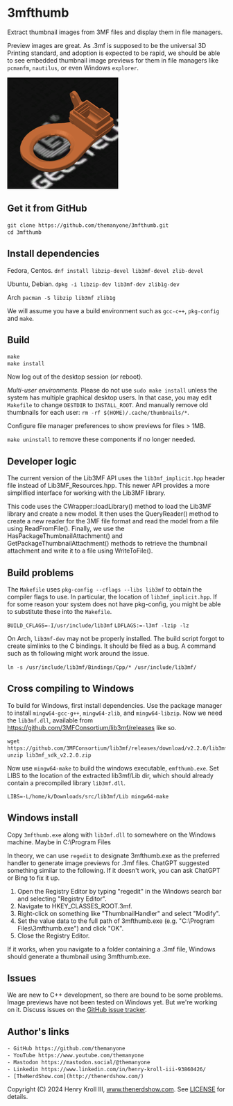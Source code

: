 # 3mfthumb

Extract thumbnail images from 3MF files and display them in file managers.

Preview images are great. As .3mf is supposed to be the universal 3D Printing standard, and adoption is expected to be rapid, we should be able to see embedded thumbnail image previews for them in file managers like `pcmanfm`, `nautilus`, or even Windows `explorer`.

![preview](preview.png)

## Get it from GitHub

```
git clone https://github.com/themanyone/3mfthumb.git
cd 3mfthumb
```

## Install dependencies

Fedora, Centos.
`dnf install libzip-devel lib3mf-devel zlib-devel`

Ubuntu, Debian.
`dpkg -i libzip-dev lib3mf-dev zlib1g-dev`

Arch
`pacman -S libzip lib3mf zlib1g`

We will assume you have a build environment such as `gcc-c++`, `pkg-config` and `make`.

## Build

```
make
make install
```

Now log out of the desktop session (or reboot).

*Multi-user environments.* Please do not use `sudo make install` unless the system has multiple graphical desktop users. In that case, you may edit `Makefile` to change `DESTDIR` to `INSTALL_ROOT`. And manually remove old thumbnails for each user: `rm -rf $(HOME)/.cache/thumbnails/*`.

Configure file manager preferences to show previews for files > 1MB.

`make uninstall` to remove these components if no longer needed.

## Developer logic

The current version of the Lib3MF API uses the `lib3mf_implicit.hpp` header file instead of Lib3MF_Resources.hpp. This newer API provides a more simplified interface for working with the Lib3MF library.

This code uses the CWrapper::loadLibrary() method to load the Lib3MF library and create a new model. It then uses the QueryReader() method to create a new reader for the 3MF file format and read the model from a file using ReadFromFile(). Finally, we use the HasPackageThumbnailAttachment() and GetPackageThumbnailAttachment() methods to retrieve the thumbnail attachment and write it to a file using WriteToFile().

## Build problems

The `Makefile` uses `pkg-config --cflags --libs lib3mf` to obtain the compiler flags to use. In particular, the location of `lib3mf_implicit.hpp`. If for some reason your system does not have pkg-config, you might be able to substitute these into the `Makefile`.

`BUILD_CFLAGS=-I/usr/include/lib3mf`
`LDFLAGS:=-l3mf -lzip -lz`

On Arch, `lib3mf-dev` may not be properly installed. The build script forgot to create simlinks to the C bindings. It should be filed as a bug. A command such as th following might work around the issue.

`ln -s /usr/include/lib3mf/Bindings/Cpp/* /usr/include/lib3mf/`

## Cross compiling to Windows

To build for Windows, first install dependencies. Use 
the package manager to install `mingw64-gcc-g++`, `mingw64-zlib`, and 
`mingw64-libzip`. Now we need the `lib3mf.dll`, available from https://github.com/3MFConsortium/lib3mf/releases like so.

```
wget https://github.com/3MFConsortium/lib3mf/releases/download/v2.2.0/lib3mf_sdk_v2.2.0.zip
unzip lib3mf_sdk_v2.2.0.zip
```

Now use `mingw64-make` to build the windows executable, `emfthumb.exe`. Set LIBS to the location of the extracted lib3mf/Lib dir, which should already contain a precompiled library `lib3mf.dll`.

```
LIBS=-L/home/k/Downloads/src/lib3mf/Lib mingw64-make
```

## Windows install

Copy `3mfthumb.exe` along with `lib3mf.dll` to somewhere on the Windows machine. Maybe in C:\Program Files

In theory, we can use `regedit` to designate 3mfthumb.exe as the preferred handler to generate image previews for .3mf files. ChatGPT suggested something similar to the following. If it doesn't work, you can ask ChatGPT or Bing to fix it up.

1. Open the Registry Editor by typing "regedit" in the Windows search bar and selecting "Registry Editor".
2. Navigate to HKEY_CLASSES_ROOT\.3mf.
3. Right-click on something like "ThumbnailHandler" and select "Modify".
4. Set the value data to the full path of 3mfthumb.exe (e.g. "C:\Program Files\3mfthumb.exe") and click "OK".
5. Close the Registry Editor.

If it works, when you navigate to a folder containing a .3mf file, Windows should generate a thumbnail using 3mfthumb.exe.

## Issues

We are new to C++ development, so there are bound to be some problems. Image previews have not been tested on Windows yet. But we're working on it.
Discuss issues on the [GitHub issue tracker](https://github.com/themanyone/3mfthumb/issues).

## Author's links

    - GitHub https://github.com/themanyone
    - YouTube https://www.youtube.com/themanyone
    - Mastodon https://mastodon.social/@themanyone
    - Linkedin https://www.linkedin.com/in/henry-kroll-iii-93860426/
    - [TheNerdShow.com](http://thenerdshow.com/)

Copyright (C) 2024 Henry Kroll III, www.thenerdshow.com. See [LICENSE](LICENSE) for details.
